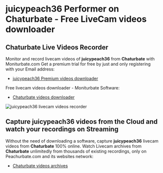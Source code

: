 # juicypeach36 Performer on Chaturbate - Free LiveCam videos downloader

## Chaturbate Live Videos Recorder

Monitor and record livecam videos of **juicypeach36** from **Chaturbate** with Moniturbate.com
Get a premium trial for free by just and only registering with your Email address:
* [juicypeach36 Premium videos downloader](https://moniturbate.com/request-demo-licence-key.html)

Free livecam videos downloader - Moniturbate Software:
* [Chaturbate videos downloader](https://moniturbate.com/moniturbate-download-software.html)

![juicypeach36 livecam videos recorder](https://peachurnet.com/templates/moniturbate-software.png)


## Capture juicypeach36 videos from the Cloud and watch your recordings on Streaming

Without the need of downloading a software, capture **juicypeach36** livecam videos from **Chaturbate** 100% online.
Watch Livecam archives from **Chaturbate** unlimitedly from thousands of existing recordings, only on Peachurbate.com and its websites network:
* [Chaturbate videos archives](https://peachurnet.com/)